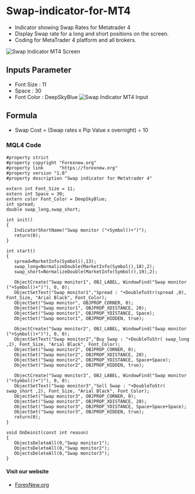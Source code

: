 # Swap-indicator-for-MT4
- Indicator showing Swap Rates for Metatrader 4
- Display Swap rate for a long and short positions on the screen.
- Coding for MetaTrader 4 platform and all brokers.

![Swap Indicator MT4 Screen](https://forexnew.org/Download/Swap-Indicator.png)

## Inputs Parameter
- Font Size : 11
- Space : 30
- Font Color : DeepSkyBlue
![Swap Indicator MT4 Input](https://forexnew.org/Download/Swap-indicator-input.png)

## Formula
- Swap Cost = (Swap rates x Pip Value x overnight) ÷ 10

### MQL4 Code

```
#property strict
#property copyright "Forexnew.org"
#property link      "https://forexnew.org"
#property version "1.0"
#property description "Swap indicator for Metatrader 4"

extern int Font_Size = 11;
extern int Space = 30;
extern color Font_Color = DeepSkyBlue;
int spread;
double swap_long,swap_short;

int init()
{
   IndicatorShortName("Swap monitor ("+Symbol()+")");
   return(0);
}

int start()
{
   spread=MarketInfo(Symbol(),13);
   swap_long=NormalizeDouble(MarketInfo(Symbol(),18),2);
   swap_short=NormalizeDouble(MarketInfo(Symbol(),19),2);

   ObjectCreate("Swap monitor1", OBJ_LABEL, WindowFind("Swap monitor ("+Symbol()+")"), 0, 0);
   ObjectSetText("Swap monitor1","Spread : "+DoubleToStr(spread ,0), Font_Size, "Arial Black", Font_Color);
   ObjectSet("Swap monitor", OBJPROP_CORNER, 0);
   ObjectSet("Swap monitor1", OBJPROP_XDISTANCE, 20);
   ObjectSet("Swap monitor1", OBJPROP_YDISTANCE, Space);
   ObjectSet("Swap monitor1", OBJPROP_HIDDEN, true);

   ObjectCreate("Swap monitor2", OBJ_LABEL, WindowFind("Swap monitor ("+Symbol()+")"), 0, 0);
   ObjectSetText("Swap monitor2","Buy Swap : "+DoubleToStr( swap_long ,2), Font_Size, "Arial Black", Font_Color);
   ObjectSet("Swap monitor2", OBJPROP_CORNER, 0);
   ObjectSet("Swap monitor2", OBJPROP_XDISTANCE, 20);
   ObjectSet("Swap monitor2", OBJPROP_YDISTANCE, Space+Space);
   ObjectSet("Swap monitor2", OBJPROP_HIDDEN, true);

   ObjectCreate("Swap monitor3", OBJ_LABEL, WindowFind("Swap monitor ("+Symbol()+")"), 0, 0);
   ObjectSetText("Swap monitor3","Sell Swap : "+DoubleToStr( swap_short ,2), Font_Size, "Arial Black", Font_Color);
   ObjectSet("Swap monitor3", OBJPROP_CORNER, 0);
   ObjectSet("Swap monitor3", OBJPROP_XDISTANCE, 20);
   ObjectSet("Swap monitor3", OBJPROP_YDISTANCE, Space+Space+Space);
   ObjectSet("Swap monitor3", OBJPROP_HIDDEN, true);
   return(0);
}

void OnDeinit(const int reason)
{
   ObjectsDeleteAll(0,"Swap monitor1");
   ObjectsDeleteAll(0,"Swap monitor2");
   ObjectsDeleteAll(0,"Swap monitor3");
}
```
#### Visit our website
- [ForexNew.org](https://forexnew.org/)
